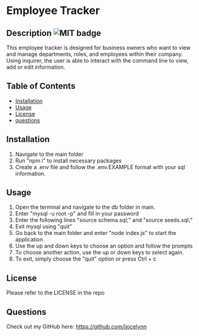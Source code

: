 #  Employee Tracker

## Description ![MIT badge](https://img.shields.io/badge/License-MIT-brightgreen)

This employee tracker is designed for business owners who want to view and manage departments, roles, and employees within their company. Using inquirer, the user is able to interact with the command line to view, add or edit information.

## Table of Contents

- [Installation](#installation)
- [Usage](#usage)
- [License](#license)
- [questions](#questions)

## Installation

1. Navigate to the main folder
2. Run "npm i" to install necessary packages 
3. Create a .env file and follow the .env.EXAMPLE format with your sql information.

## Usage

1. Open the terminal and navigate to the db folder in main. 
2. Enter "mysql -u root -p" and fill in your password 
3. Enter the following lines "source schema.sql;" and "source seeds.sql;" 
4. Exit mysql using "quit"
5. Go back to the main folder and enter "node index.js" to start the application
6. Use the up and down keys to choose an option and follow the prompts
7. To choose another action, use the up or down keys to select again. 
8. To exit, simply choose the "quit" option or press Ctrl + c

## License

Please refer to the LICENSE in the repo

## Questions

Check out my GitHub here: https://github.com/jjocelynn